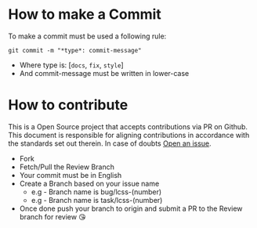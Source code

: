 # How to make a Commit

To make a commit must be used a following rule:

`git commit -m "*type*: commit-message"`

- Where type is: [`docs`, `fix`, `style`]
- And commit-message must be written in lower-case

# How to contribute

This is a Open Source project that accepts contributions via PR on Github. This document is responsible for aligning contributions in accordance with the standards set out therein. In case of doubts [Open an issue](https://github.com/buzzcode42/learn-css/issues/new).

- Fork
- Fetch/Pull the Review Branch
- Your commit must be in English
- Create a Branch based on your issue name
  - e.g - Branch name is bug/lcss-(number)
  - e.g - Branch name is task/lcss-(number)
- Once done push your branch to origin and submit a PR to the Review branch for review 😘
